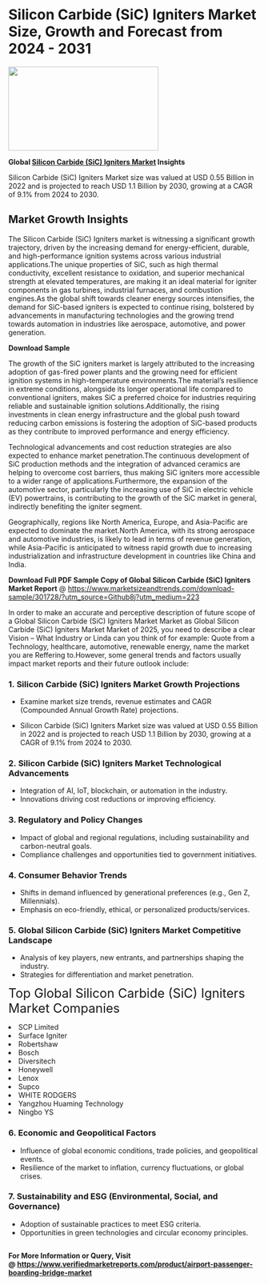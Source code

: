 <H1>Silicon Carbide (SiC) Igniters Market Size, Growth and Forecast from 2024 - 2031</H1><img class="aligncenter size-medium wp-image-584254" src="https://thirdeyenews.in/wp-content/uploads/2024/09/Global-Market-Research-300x168.jpeg" alt="" width="300" height="168" /><p><strong>Global&nbsp;<a href="https://www.marketsizeandtrends.com/download-sample/301728/?utm_source=Github8j?utm_medium=223">Silicon Carbide (SiC) Igniters Market</a> Insights</strong></p><p>Silicon Carbide (SiC) Igniters Market size was valued at USD 0.55 Billion in 2022 and is projected to reach USD 1.1 Billion by 2030, growing at a CAGR of 9.1% from 2024 to 2030.</p><p><h2>Market Growth Insights</h2> <p>The Silicon Carbide (SiC) Igniters market is witnessing a significant growth trajectory, driven by the increasing demand for energy-efficient, durable, and high-performance ignition systems across various industrial applications.The unique properties of SiC, such as high thermal conductivity, excellent resistance to oxidation, and superior mechanical strength at elevated temperatures, are making it an ideal material for igniter components in gas turbines, industrial furnaces, and combustion engines.As the global shift towards cleaner energy sources intensifies, the demand for SiC-based igniters is expected to continue rising, bolstered by advancements in manufacturing technologies and the growing trend towards automation in industries like aerospace, automotive, and power generation.</p> <p><strong>Download Sample</strong></p> <p>The growth of the SiC igniters market is largely attributed to the increasing adoption of gas-fired power plants and the growing need for efficient ignition systems in high-temperature environments.The material’s resilience in extreme conditions, alongside its longer operational life compared to conventional igniters, makes SiC a preferred choice for industries requiring reliable and sustainable ignition solutions.Additionally, the rising investments in clean energy infrastructure and the global push toward reducing carbon emissions is fostering the adoption of SiC-based products as they contribute to improved performance and energy efficiency.</p> <p>Technological advancements and cost reduction strategies are also expected to enhance market penetration.The continuous development of SiC production methods and the integration of advanced ceramics are helping to overcome cost barriers, thus making SiC igniters more accessible to a wider range of applications.Furthermore, the expansion of the automotive sector, particularly the increasing use of SiC in electric vehicle (EV) powertrains, is contributing to the growth of the SiC market in general, indirectly benefiting the igniter segment.</p> <p>Geographically, regions like North America, Europe, and Asia-Pacific are expected to dominate the market.North America, with its strong aerospace and automotive industries, is likely to lead in terms of revenue generation, while Asia-Pacific is anticipated to witness rapid growth due to increasing industrialization and infrastructure development in countries like China and India.</p> <p><span class=""><strong>Download Full PDF Sample Copy of Global Silicon Carbide (SiC) Igniters Market Report</strong> @ <a href="https://www.marketsizeandtrends.com/download-sample/301728/?utm_source=Github8j?utm_medium=223" target="_blank">https://www.marketsizeandtrends.com/download-sample/301728/?utm_source=Github8j?utm_medium=223</a></span></p><p>In order to make an accurate and perceptive description of future scope of a Global&nbsp;Silicon Carbide (SiC) Igniters Market Market as Global&nbsp;Silicon Carbide (SiC) Igniters Market Market of 2025, you need to describe a clear Vision &ndash; What Industry or Linda can you think of for example: Quote from a Technology, healthcare, automotive, renewable energy, name the market you are Reffering to.However, some general trends and factors usually impact market reports and their future outlook include:</p><h3>1.&nbsp;<strong>Silicon Carbide (SiC) Igniters Market Growth Projections</strong></h3><ul><li>Examine market size trends, revenue estimates and CAGR (Compounded Annual Growth Rate) projections.</li><li><p>Silicon Carbide (SiC) Igniters Market size was valued at USD 0.55 Billion in 2022 and is projected to reach USD 1.1 Billion by 2030, growing at a CAGR of 9.1% from 2024 to 2030.</p></li></ul><h3>2.&nbsp;<strong>Silicon Carbide (SiC) Igniters Market Technological Advancements</strong></h3><ul><li>Integration of AI, IoT, blockchain, or automation in the industry.</li><li>Innovations driving cost reductions or improving efficiency.</li></ul><h3>3.&nbsp;<strong>Regulatory and Policy Changes</strong></h3><ul><li>Impact of global and regional regulations, including sustainability and carbon-neutral goals.</li><li>Compliance challenges and opportunities tied to government initiatives.</li></ul><h3>4.&nbsp;<strong>Consumer Behavior Trends</strong></h3><ul><li>Shifts in demand influenced by generational preferences (e.g., Gen Z, Millennials).</li><li>Emphasis on eco-friendly, ethical, or personalized products/services.</li></ul><h3>5.&nbsp;<strong>Global Silicon Carbide (SiC) Igniters Market Competitive Landscape</strong></h3><ul><li>Analysis of key players, new entrants, and partnerships shaping the industry.</li><li>Strategies for differentiation and market penetration.</li></ul><p data-pm-slice="1 1 []"><span style="color: inherit; font-family: inherit; font-size: 25px;">Top Global Silicon Carbide (SiC) Igniters Market Companies</span></p><div class="" data-test-id=""><p><li>SCP Limited</li><li> Surface Igniter</li><li> Robertshaw</li><li> Bosch</li><li> Diversitech</li><li> Honeywell</li><li> Lenox</li><li> Supco</li><li> WHITE RODGERS</li><li> Yangzhou Huaming Technology</li><li> Ningbo YS</li></p></div><h3>6.&nbsp;<strong>Economic and Geopolitical Factors</strong></h3><ul><li>Influence of global economic conditions, trade policies, and geopolitical events.</li><li>Resilience of the market to inflation, currency fluctuations, or global crises.</li></ul><h3>7.&nbsp;<strong>Sustainability and ESG (Environmental, Social, and Governance)</strong></h3><ul><li>Adoption of sustainable practices to meet ESG criteria.</li><li>Opportunities in green technologies and circular economy principles.</li></ul><h2><strong style="font-size: 14px;">For More Information or Query, Visit @&nbsp;</strong><a style="background-color: #ffffff; font-size: 14px;" href="https://www.marketsizeandtrends.com/report/silicon-carbide-sic-igniters-market/" target="_blank">https://www.verifiedmarketreports.com/product/airport-passenger-boarding-bridge-market</a></h2>